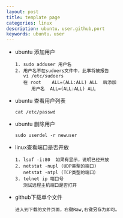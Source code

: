 ```yaml
---
layout: post
title: template page
categories: linux
description: ubuntu，user.github,port
keywords: ubuntu，user
---
```


- ubuntu 添加用户

  ```
  1. sudo adduser 用户名
  2. 用户名不在sudoers文件中，此事将被报告
     vi /etc/sudoers 
     在 root    ALL=(ALL:ALL) ALL  后添加
        用户名  ALL=(ALL:ALL) ALL
  ```

- ubuntu 查看用户列表

  ```
  cat /etc/passwd
  ```

- ubuntu 删除用户

  ```
  sudo userdel -r newuser
  ```

- linux查看端口是否开放

  ```
  1. lsof -i:80  如果有显示，说明已经开放
  2. netstat -nupl (UDP类型的端口)
     netstat -ntpl (TCP类型的端口）
  3. telnet ip 端口号 
     测试远程主机端口是否打开
  ```

- github下载单个文件

  ```
  进入到下载的文件页面，右键Raw,右键另存为即可。
  ```